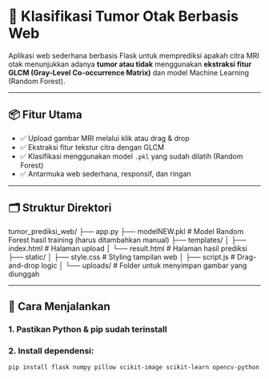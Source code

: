 # 🧠 Klasifikasi Tumor Otak Berbasis Web

Aplikasi web sederhana berbasis Flask untuk memprediksi apakah citra MRI otak menunjukkan adanya **tumor atau tidak** menggunakan **ekstraksi fitur GLCM (Gray-Level Co-occurrence Matrix)** dan model Machine Learning (Random Forest).

---

## 📦 Fitur Utama

- ✅ Upload gambar MRI melalui klik atau drag & drop
- ✅ Ekstraksi fitur tekstur citra dengan GLCM
- ✅ Klasifikasi menggunakan model `.pkl` yang sudah dilatih (Random Forest)
- ✅ Antarmuka web sederhana, responsif, dan ringan

---

## 🗂 Struktur Direktori

tumor_prediksi_web/
├── app.py
├── modelNEW.pkl # Model Random Forest hasil training (harus ditambahkan manual)
├── templates/
│ ├── index.html # Halaman upload
│ └── result.html # Halaman hasil prediksi
├── static/
│ ├── style.css # Styling tampilan web
│ ├── script.js # Drag-and-drop logic
│ └── uploads/ # Folder untuk menyimpan gambar yang diunggah


---

## 🚀 Cara Menjalankan

### 1. Pastikan Python & pip sudah terinstall

### 2. Install dependensi:

```bash
pip install flask numpy pillow scikit-image scikit-learn opencv-python
